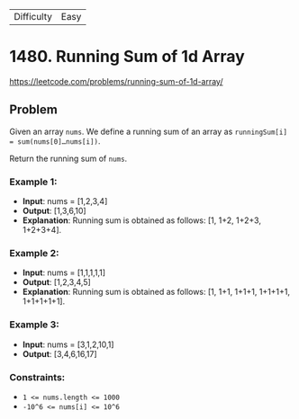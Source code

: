 |            |      |
| ---------- | ---- |
| Difficulty | Easy |

# 1480. Running Sum of 1d Array

https://leetcode.com/problems/running-sum-of-1d-array/

## Problem

Given an array `nums`. We define a running sum of an array as `runningSum[i] = sum(nums[0]…nums[i])`. <br />

Return the running sum of `nums`.

### Example 1:

- **Input**: nums = [1,2,3,4]
- **Output**: [1,3,6,10]
- **Explanation**: Running sum is obtained as follows: [1, 1+2, 1+2+3, 1+2+3+4].

### Example 2:

- **Input**: nums = [1,1,1,1,1]
- **Output**: [1,2,3,4,5]
- **Explanation**: Running sum is obtained as follows: [1, 1+1, 1+1+1, 1+1+1+1, 1+1+1+1+1].

### Example 3:

- **Input**: nums = [3,1,2,10,1]
- **Output**: [3,4,6,16,17]

### Constraints:

- `1 <= nums.length <= 1000`
- `-10^6 <= nums[i] <= 10^6`
